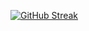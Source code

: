 [![GitHub Streak](https://streak-stats.demolab.com/?user=TanayaNandanwar)](https://git.io/streak-stats)
